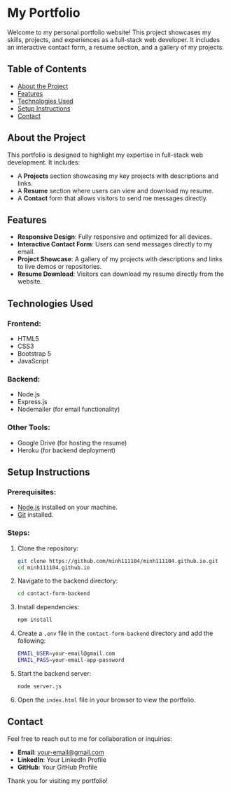 # My Portfolio

Welcome to my personal portfolio website! This project showcases my skills, projects, and experiences as a full-stack web developer. It includes an interactive contact form, a resume section, and a gallery of my projects.

## Table of Contents

- [About the Project](#about-the-project)
- [Features](#features)
- [Technologies Used](#technologies-used)
- [Setup Instructions](#setup-instructions)
- [Contact](#contact)

## About the Project

This portfolio is designed to highlight my expertise in full-stack web development. It includes:

- A **Projects** section showcasing my key projects with descriptions and links.
- A **Resume** section where users can view and download my resume.
- A **Contact** form that allows visitors to send me messages directly.

## Features

- **Responsive Design**: Fully responsive and optimized for all devices.
- **Interactive Contact Form**: Users can send messages directly to my email.
- **Project Showcase**: A gallery of my projects with descriptions and links to live demos or repositories.
- **Resume Download**: Visitors can download my resume directly from the website.

## Technologies Used

### Frontend:

- HTML5
- CSS3
- Bootstrap 5
- JavaScript

### Backend:

- Node.js
- Express.js
- Nodemailer (for email functionality)

### Other Tools:

- Google Drive (for hosting the resume)
- Heroku (for backend deployment)

## Setup Instructions

### Prerequisites:

- [Node.js](https://nodejs.org/) installed on your machine.
- [Git](https://git-scm.com/) installed.

### Steps:

1. Clone the repository:

   ```bash
   git clone https://github.com/minh111104/minh111104.github.io.git
   cd minh111104.github.io
   ```

2. Navigate to the backend directory:

   ```bash
   cd contact-form-backend
   ```

3. Install dependencies:

   ```bash
   npm install
   ```

4. Create a `.env` file in the `contact-form-backend` directory and add the following:

   ```bash
   EMAIL_USER=your-email@gmail.com
   EMAIL_PASS=your-email-app-password
   ```

5. Start the backend server:

   ```bash
   node server.js
   ```

6. Open the `index.html` file in your browser to view the portfolio.

## Contact

Feel free to reach out to me for collaboration or inquiries:

- **Email**: your-email@gmail.com
- **LinkedIn**: Your LinkedIn Profile
- **GitHub**: Your GitHub Profile

Thank you for visiting my portfolio!
